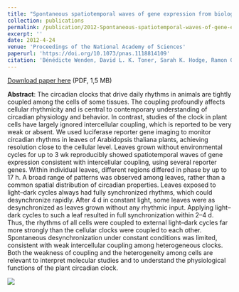```yaml
---
title: "Spontaneous spatiotemporal waves of gene expression from biological clocks in the leaf"
collection: publications
permalink: /publication/2012-Spontaneous-spatiotemporal-waves-of-gene-expression-from-biological-clocks-in-the-leaf
excerpt: ''
date: 2012-4-24
venue: 'Proceedings of the National Academy of Sciences'
paperurl: 'https://doi.org/10.1073/pnas.1118814109'
citation: 'Bénédicte Wenden, David L. K. Toner, Sarah K. Hodge, Ramon Grima, Andrew J. Millar (2012), "Spontaneous spatiotemporal waves of gene expression from biological clocks in the leaf", <i>Proceedings of the National Academy of Sciences</i>, Volume 109, Issue 17, Pages 6757-6762'
---
```


<i class="ai ai-open-access"></i> [Download paper here](/bwenden/files/Wenden.publication1.pdf) (PDF, 1,5 MB)

**Abstract**: The circadian clocks that drive daily rhythms in animals are tightly coupled among the cells of some tissues. The coupling profoundly affects cellular rhythmicity and is central to contemporary understanding of circadian physiology and behavior. In contrast, studies of the clock in plant cells have largely ignored intercellular coupling, which is reported to be very weak or absent. We used luciferase reporter gene imaging to monitor circadian rhythms in leaves of Arabidopsis thaliana plants, achieving resolution close to the cellular level. Leaves grown without environmental cycles for up to 3 wk reproducibly showed spatiotemporal waves of gene expression consistent with intercellular coupling, using several reporter genes. Within individual leaves, different regions differed in phase by up to 17 h. A broad range of patterns was observed among leaves, rather than a common spatial distribution of circadian properties. Leaves exposed to light–dark cycles always had fully synchronized rhythms, which could desynchronize rapidly. After 4 d in constant light, some leaves were as desynchronized as leaves grown without any rhythmic input. Applying light–dark cycles to such a leaf resulted in full synchronization within 2–4 d. Thus, the rhythms of all cells were coupled to external light–dark cycles far more strongly than the cellular clocks were coupled to each other. Spontaneous desynchronization under constant conditions was limited, consistent with weak intercellular coupling among heterogeneous clocks. Both the weakness of coupling and the heterogeneity among cells are relevant to interpret molecular studies and to understand the physiological functions of the plant circadian clock.

<img src='/bwenden/images/Spatiotemporal-patterns-in-plants.png' />

<script type="text/javascript" src="https://d1bxh8uas1mnw7.cloudfront.net/assets/embed.js"></script><div class="altmetric-embed" data-badge-type="donut" data-altmetric-id="697626" />
